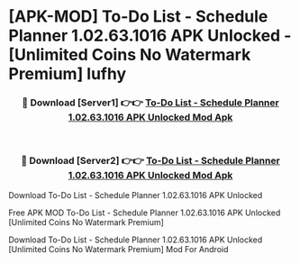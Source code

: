 # [APK-MOD] To-Do List - Schedule Planner 1.02.63.1016 APK Unlocked - [Unlimited Coins No Watermark Premium] lufhy



<div align="center">
<h3>🔴 Download [Server1] 👉👉 <a href="https://momento.my/?title=To-Do_List_-_Schedule_Planner_1.02.63.1016_APK_Unlocked">To-Do List - Schedule Planner 1.02.63.1016 APK Unlocked Mod Apk</a></h3><br>

<h3>🔴 Download [Server2] 👉👉 <a href="https://momento.my/?title=To-Do_List_-_Schedule_Planner_1.02.63.1016_APK_Unlocked">To-Do List - Schedule Planner 1.02.63.1016 APK Unlocked Mod Apk</a></h3>
</div>



Download To-Do List - Schedule Planner 1.02.63.1016 APK Unlocked 

Free APK MOD To-Do List - Schedule Planner 1.02.63.1016 APK Unlocked [Unlimited Coins No Watermark Premium]

Download To-Do List - Schedule Planner 1.02.63.1016 APK Unlocked [Unlimited Coins No Watermark Premium] Mod For Android
